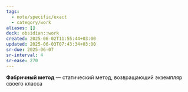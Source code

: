 ```yaml
---
tags:
  - note/specific/exact
  - category/work
aliases: []
deck: obsidian::work
created: 2025-06-02T11:55:44+03:00
updated: 2025-06-03T07:43:34+03:00
sr-due: 2025-06-07
sr-interval: 4
sr-ease: 270
---
```


**Фабричный метод**
—
статический метод, возвращающий экземпляр своего класса
